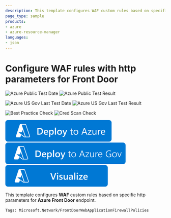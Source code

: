 ```yaml
---
description: This template configures WAF custom rules based on specific http parameters for Azure Front Door endpoint.
page_type: sample
products:
- azure
- azure-resource-manager
languages:
- json
---
```

# Configure WAF rules with http parameters for Front Door

![Azure Public Test Date](https://azurequickstartsservice.blob.core.windows.net/badges/quickstarts/microsoft.network/front-door-waf-http-params/PublicLastTestDate.svg)
![Azure Public Test Result](https://azurequickstartsservice.blob.core.windows.net/badges/quickstarts/microsoft.network/front-door-waf-http-params/PublicDeployment.svg)

![Azure US Gov Last Test Date](https://azurequickstartsservice.blob.core.windows.net/badges/quickstarts/microsoft.network/front-door-waf-http-params/FairfaxLastTestDate.svg)
![Azure US Gov Last Test Result](https://azurequickstartsservice.blob.core.windows.net/badges/quickstarts/microsoft.network/front-door-waf-http-params/FairfaxDeployment.svg)

![Best Practice Check](https://azurequickstartsservice.blob.core.windows.net/badges/quickstarts/microsoft.network/front-door-waf-http-params/BestPracticeResult.svg)
![Cred Scan Check](https://azurequickstartsservice.blob.core.windows.net/badges/quickstarts/microsoft.network/front-door-waf-http-params/CredScanResult.svg)

[![Deploy To Azure](https://raw.githubusercontent.com/Azure/azure-quickstart-templates/master/1-CONTRIBUTION-GUIDE/images/deploytoazure.svg?sanitize=true)](https://portal.azure.com/#create/Microsoft.Template/uri/https%3A%2F%2Fraw.githubusercontent.com%2FAzure%2Fazure-quickstart-templates%2Fmaster%2Fquickstarts%2Fmicrosoft.network%2Ffront-door-waf-http-params%2Fazuredeploy.json)
[![Deploy To Azure US Gov](https://raw.githubusercontent.com/Azure/azure-quickstart-templates/master/1-CONTRIBUTION-GUIDE/images/deploytoazuregov.svg?sanitize=true)](https://portal.azure.us/#create/Microsoft.Template/uri/https%3A%2F%2Fraw.githubusercontent.com%2FAzure%2Fazure-quickstart-templates%2Fmaster%2Fquickstarts%2Fmicrosoft.network%2Ffront-door-waf-http-params%2Fazuredeploy.json)
[![Visualize](https://raw.githubusercontent.com/Azure/azure-quickstart-templates/master/1-CONTRIBUTION-GUIDE/images/visualizebutton.svg?sanitize=true)](http://armviz.io/#/?load=https%3A%2F%2Fraw.githubusercontent.com%2FAzure%2Fazure-quickstart-templates%2Fmaster%2Fquickstarts%2Fmicrosoft.network%2Ffront-door-waf-http-params%2Fazuredeploy.json)

This template configures **WAF** custom rules based on specific http parameters for **Azure Front Door** endpoint.

`Tags: Microsoft.Network/FrontDoorWebApplicationFirewallPolicies`
